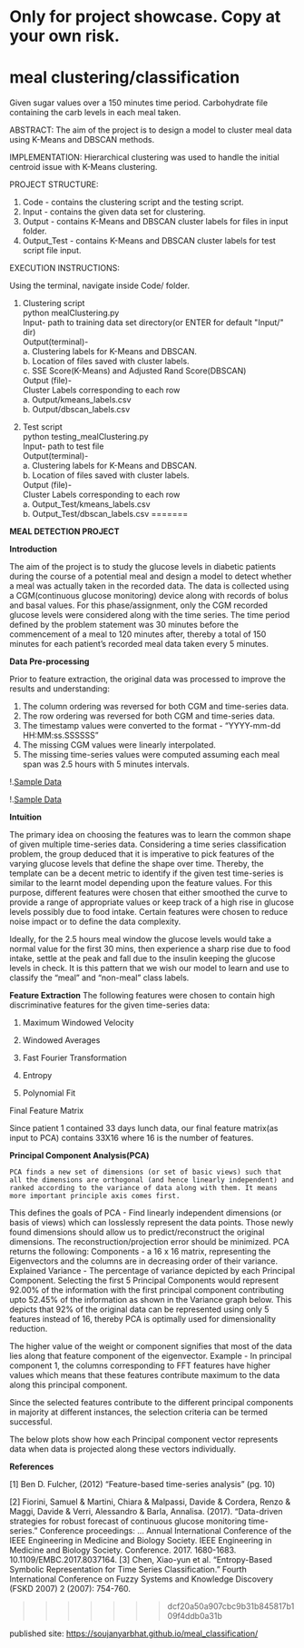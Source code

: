 # Only for project showcase. Copy at your own risk.
# meal clustering/classification

Given sugar values over a 150 minutes time period.
Carbohydrate file containing the carb levels in each meal taken.

ABSTRACT:
The aim of the project is to design a model to cluster meal data using K-Means and DBSCAN methods.

IMPLEMENTATION:
Hierarchical clustering was used to handle the initial centroid issue with K-Means clustering.

PROJECT STRUCTURE:
1. Code - contains the clustering script and the testing script.
2. Input - contains the given data set for clustering.
3. Output - contains K-Means and DBSCAN cluster labels for files in input folder.
4. Output_Test - contains K-Means and DBSCAN cluster labels for test script file input.

EXECUTION INSTRUCTIONS:

Using the terminal, navigate inside Code/ folder.

1. Clustering script<br>
python mealClustering.py<br>
Input- path to training data set directory(or ENTER for default "Input/" dir)<br>
Output(terminal)- <br>
a. Clustering labels for K-Means and DBSCAN. <br>
b. Location of files saved with cluster labels.<br>
c. SSE Score(K-Means) and Adjusted Rand Score(DBSCAN)<br>
Output (file)-<br>
Cluster Labels corresponding to each row <br>
a. Output/kmeans_labels.csv<br>
b. Output/dbscan_labels.csv<br>

2. Test script<br>
python testing_mealClustering.py<br>
Input- path to test file<br>
Output(terminal)- <br>
a. Clustering labels for K-Means and DBSCAN. <br>
b. Location of files saved with cluster labels.<br>
Output (file)-<br>
Cluster Labels corresponding to each row <br>
a. Output_Test/kmeans_labels.csv<br>
b. Output_Test/dbscan_labels.csv
=======

**MEAL DETECTION PROJECT**
 
**Introduction**

The aim of the project is to study the glucose levels in diabetic patients during the course of a potential meal and design a model to detect whether a meal was actually taken in the recorded data. The data is collected using a CGM(continuous glucose monitoring) device along with records of bolus and basal values. For this phase/assignment, only the CGM recorded glucose levels were considered along with the time series.
The time period defined by the problem statement was 30 minutes before the commencement of a meal to 120 minutes after, thereby a total of 150 minutes for each patient’s recorded meal data taken every 5 minutes.

**Data Pre-processing**

Prior to feature extraction, the original data was processed to improve the results and understanding:
1. The column ordering was reversed for both CGM and time-series data.
2. The row ordering was reversed for both CGM and time-series data.
3. The timestamp values were converted to the format - “YYYY-mm-dd HH:MM:ss.SSSSSS”
4. The missing CGM values were linearly interpolated.
5. The missing time-series values were computed assuming each meal span was 2.5 hours with 5 minutes intervals.

!.[Sample Data](https://imgur.com/4rr8WcO)

!.[Sample Data](https://imgur.com/9QaA6BQ)
    
**Intuition**
	
The primary idea on choosing the features was to learn the common shape of given multiple time-series data. Considering a time series classification problem, the group deduced that it is imperative to pick features of the varying glucose levels that define the shape over time. Thereby, the template can be a decent metric to identify if the given test time-series is similar to the learnt model depending upon the feature values. For this purpose, different features were chosen that either smoothed the curve to provide a range of appropriate values or keep track of a high rise in glucose levels possibly due to food intake. Certain features were chosen to reduce noise impact or to define the data complexity.
	
Ideally, for the 2.5 hours meal window the glucose levels would take a normal value for the first 30 mins, then experience a sharp rise due to food intake, settle at the peak and fall due to the insulin keeping the glucose levels in check. It is this pattern that we wish our model to learn and use to classify the “meal” and “non-meal” class labels.




**Feature Extraction**
The following features were chosen to contain high discriminative features for the given time-series data:

1. Maximum Windowed Velocity

2. Windowed Averages

4. Fast Fourier Transformation

5. Entropy

6. Polynomial Fit


Final Feature Matrix

Since patient 1 contained 33 days lunch data, our final feature matrix(as input to PCA) contains 33X16 where 16 is the number of features.



**Principal Component Analysis(PCA)**

 	PCA finds a new set of dimensions (or set of basic views) such that all the dimensions are orthogonal (and hence linearly independent) and ranked according to the variance of data along with them. It means more important principle axis comes first. 

This defines the goals of PCA - 
Find linearly independent dimensions (or basis of views) which can losslessly represent the data points.
Those newly found dimensions should allow us to predict/reconstruct the original dimensions. The reconstruction/projection error should be minimized.
PCA returns the following:
Components - a 16 x 16 matrix, representing the Eigenvectors and the columns are in decreasing order of their variance.
Explained Variance - The percentage of variance depicted by each Principal Component.
Selecting the first 5 Principal Components would represent 92.00% of the information with the first principal component contributing upto 52.45% of the information as shown in the Variance graph below. This depicts that 92% of the original data can be represented using only 5 features instead of 16, thereby PCA is optimally used for dimensionality reduction.


The higher value of the weight or component signifies that most of the data lies along that feature component of the eigenvector. 
Example - In principal component 1, the columns corresponding to FFT features have higher values which means that these features contribute maximum to the data along this principal component.

Since the selected features contribute to the different principal components in majority at different instances, the selection criteria can be termed successful.



The below plots show how each Principal component vector represents data when data is projected along these vectors individually.



**References**

[1] Ben D. Fulcher, (2012) “Feature-based time-series analysis” (pg. 10)

[2] Fiorini, Samuel & Martini, Chiara & Malpassi, Davide & Cordera, Renzo & Maggi, Davide & Verri, Alessandro & Barla, Annalisa. (2017). 
“Data-driven strategies for robust forecast of continuous glucose monitoring time-series.” Conference proceedings: ... Annual International Conference of the IEEE Engineering in Medicine and Biology Society. IEEE Engineering in Medicine and Biology Society. Conference. 2017. 1680-1683. 10.1109/EMBC.2017.8037164. 
[3] Chen, Xiao-yun et al. “Entropy-Based Symbolic Representation for Time Series Classification.” Fourth International Conference on Fuzzy Systems and Knowledge Discovery (FSKD 2007) 2 (2007): 754-760.
>>>>>>> dcf20a50a907cbc9b31b845817b109f4ddb0a31b

published site: https://soujanyarbhat.github.io/meal_classification/
